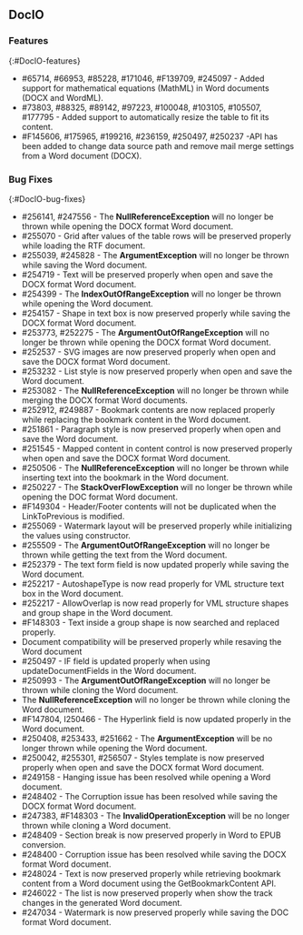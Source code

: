 ## DocIO

### Features
{:#DocIO-features}

* \#65714, \#66953, \#85228, \#171046, \#F139709, \#245097 - Added support for mathematical equations (MathML) in Word documents (DOCX and WordML).
* \#73803, \#88325, \#89142, \#97223, \#100048, \#103105, \#105507, \#177795 - Added support to automatically resize the table to fit its content.
* \#F145606, \#175965, \#199216, \#236159, \#250497, \#250237 -API has been added to change data source path and remove mail merge settings from a Word document (DOCX).

### Bug Fixes
{:#DocIO-bug-fixes}

* \#256141, \#247556 - The **NullReferenceException** will no longer be thrown while opening the DOCX format Word document.
* \#255070 - Grid after values of the table rows will be preserved properly while loading the RTF document.
* \#255039, \#245828 - The **ArgumentException** will no longer be thrown while saving the Word document.
* \#254719 - Text will be preserved properly when open and save the DOCX format Word document.
* \#254399 - The **IndexOutOfRangeException** will no longer be thrown while opening the Word document.
* \#254157 - Shape in text box is now preserved properly while saving the DOCX format Word document.
* \#253773, \#252275  - The **ArgumentOutOfRangeException** will no longer be thrown while opening the DOCX format Word document.
* \#252537 - SVG images are now preserved properly when open and save the DOCX format Word document.
* \#253232 - List style is now preserved properly when open and save the Word document.
* \#253082 - The **NullReferenceException** will no longer be thrown while merging the DOCX format Word documents.
* \#252912, \#249887 - Bookmark contents are now replaced properly while replacing the bookmark content in the Word document.
* \#251861 - Paragraph style is now preserved properly when open and save the Word document.
* \#251545 - Mapped content in content control is now preserved properly when open and save the DOCX format Word document.
* \#250506 - The **NullReferenceException** will no longer be thrown while inserting text into the bookmark in the Word document.
* \#250227 - The **StackOverFlowException** will no longer be thrown while opening the DOC format Word document.
* \#F149304 - Header/Footer contents will not be duplicated when the LinkToPrevious is modified.
* \#255069 - Watermark layout will be preserved properly while initializing the values using constructor.
* \#255509 - The **ArgumentOutOfRangeException** will no longer be thrown while getting the text from the Word document.
* \#252379 - The text form field is now updated properly while saving the Word document.
* \#252217 - AutoshapeType is now read properly for VML structure text box in the Word document.
* \#252217 - AllowOverlap is now read properly for VML structure shapes and group shape in the Word document.
* \#F148303 - Text inside a group shape is now searched and replaced properly.
* Document compatibility will be preserved properly while resaving the Word document
* \#250497 - IF field is updated properly when using updateDocumentFields in the Word document.
* \#250993 - The **ArgumentOutOfRangeException** will no longer be thrown while cloning the Word document.
* The **NullReferenceException** will no longer be thrown while cloning the Word document.
* \#F147804, I250466 - The Hyperlink field is now updated properly in the Word document.
* \#250408, \#253433, \#251662 - The **ArgumentException** will be no longer thrown while opening the Word document.
* \#250042, \#255301, \#256507 - Styles template is now preserved properly when open and save the DOCX format Word document.
* \#249158 - Hanging issue has been resolved while opening a Word document.
* \#248402 - The Corruption issue has been resolved while saving the DOCX format Word document.
* \#247383, \#F148303 - The **InvalidOperationException** will be no longer thrown while cloning a Word document.
* \#248409 - Section break is now preserved properly in Word to EPUB conversion.
* \#248400 - Corruption issue has been resolved while saving the DOCX format Word document.
* \#248024 - Text is now preserved properly while retrieving bookmark content from a Word document using the GetBookmarkContent API.
* \#246022 - The list is now preserved properly when show the track changes in the generated Word document.
* \#247034 - Watermark is now preserved properly while saving the DOC format Word document.